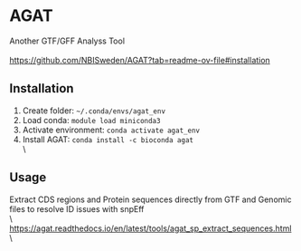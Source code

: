 # AGAT
Another GTF/GFF Analyss Tool \
\
https://github.com/NBISweden/AGAT?tab=readme-ov-file#installation

## Installation
1. Create folder: `~/.conda/envs/agat_env`
2. Load conda: `module load miniconda3`
3. Activate environment: `conda activate agat_env`
4. Install AGAT: `conda install -c bioconda agat`
\
\
## Usage
Extract CDS regions and Protein sequences directly from GTF and Genomic files to resolve ID issues with snpEff \
\ 
https://agat.readthedocs.io/en/latest/tools/agat_sp_extract_sequences.html \
\

